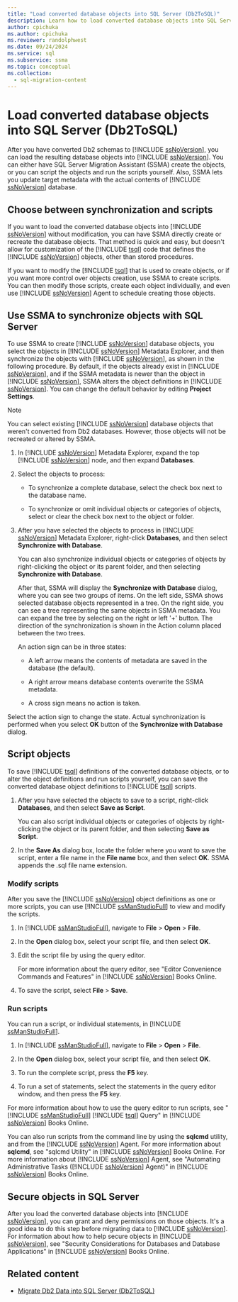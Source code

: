 ```yaml
---
title: "Load converted database objects into SQL Server (Db2ToSQL)"
description: Learn how to load converted database objects into SQL Server with SSMA for Db2
author: cpichuka
ms.author: cpichuka
ms.reviewer: randolphwest
ms.date: 09/24/2024
ms.service: sql
ms.subservice: ssma
ms.topic: conceptual
ms.collection:
  - sql-migration-content
---
```

# Load converted database objects into SQL Server (Db2ToSQL)

After you have converted Db2 schemas to [!INCLUDE [ssNoVersion](../../includes/ssnoversion-md.md)], you can load the resulting database objects into [!INCLUDE [ssNoVersion](../../includes/ssnoversion-md.md)]. You can either have SQL Server Migration Assistant (SSMA) create the objects, or you can script the objects and run the scripts yourself. Also, SSMA lets you update target metadata with the actual contents of [!INCLUDE [ssNoVersion](../../includes/ssnoversion-md.md)] database.

## Choose between synchronization and scripts

If you want to load the converted database objects into [!INCLUDE [ssNoVersion](../../includes/ssnoversion-md.md)] without modification, you can have SSMA directly create or recreate the database objects. That method is quick and easy, but doesn't allow for customization of the [!INCLUDE [tsql](../../includes/tsql-md.md)] code that defines the [!INCLUDE [ssNoVersion](../../includes/ssnoversion-md.md)] objects, other than stored procedures.

If you want to modify the [!INCLUDE [tsql](../../includes/tsql-md.md)] that is used to create objects, or if you want more control over objects creation, use SSMA to create scripts. You can then modify those scripts, create each object individually, and even use [!INCLUDE [ssNoVersion](../../includes/ssnoversion-md.md)] Agent to schedule creating those objects.

## Use SSMA to synchronize objects with SQL Server

To use SSMA to create [!INCLUDE [ssNoVersion](../../includes/ssnoversion-md.md)] database objects, you select the objects in [!INCLUDE [ssNoVersion](../../includes/ssnoversion-md.md)] Metadata Explorer, and then synchronize the objects with [!INCLUDE [ssNoVersion](../../includes/ssnoversion-md.md)], as shown in the following procedure. By default, if the objects already exist in [!INCLUDE [ssNoVersion](../../includes/ssnoversion-md.md)], and if the SSMA metadata is newer than the object in [!INCLUDE [ssNoVersion](../../includes/ssnoversion-md.md)], SSMA alters the object definitions in [!INCLUDE [ssNoVersion](../../includes/ssnoversion-md.md)]. You can change the default behavior by editing **Project Settings**.

> [!NOTE]  
> You can select existing [!INCLUDE [ssNoVersion](../../includes/ssnoversion-md.md)] database objects that weren't converted from Db2 databases. However, those objects will not be recreated or altered by SSMA.

1. In [!INCLUDE [ssNoVersion](../../includes/ssnoversion-md.md)] Metadata Explorer, expand the top [!INCLUDE [ssNoVersion](../../includes/ssnoversion-md.md)] node, and then expand **Databases**.

1. Select the objects to process:

   - To synchronize a complete database, select the check box next to the database name.

   - To synchronize or omit individual objects or categories of objects, select or clear the check box next to the object or folder.

1. After you have selected the objects to process in [!INCLUDE [ssNoVersion](../../includes/ssnoversion-md.md)] Metadata Explorer, right-click **Databases**, and then select **Synchronize with Database**.

   You can also synchronize individual objects or categories of objects by right-clicking the object or its parent folder, and then selecting **Synchronize with Database**.

   After that, SSMA will display the **Synchronize with Database** dialog, where you can see two groups of items. On the left side, SSMA shows selected database objects represented in a tree. On the right side, you can see a tree representing the same objects in SSMA metadata. You can expand the tree by selecting on the right or left '+' button. The direction of the synchronization is shown in the Action column placed between the two trees.

   An action sign can be in three states:

   - A left arrow means the contents of metadata are saved in the database (the default).

   - A right arrow means database contents overwrite the SSMA metadata.

   - A cross sign means no action is taken.

Select the action sign to change the state. Actual synchronization is performed when you select **OK** button of the **Synchronize with Database** dialog.

## Script objects

To save [!INCLUDE [tsql](../../includes/tsql-md.md)] definitions of the converted database objects, or to alter the object definitions and run scripts yourself, you can save the converted database object definitions to [!INCLUDE [tsql](../../includes/tsql-md.md)] scripts.

1. After you have selected the objects to save to a script, right-click **Databases**, and then select **Save as Script**.

   You can also script individual objects or categories of objects by right-clicking the object or its parent folder, and then selecting **Save as Script**.

1. In the **Save As** dialog box, locate the folder where you want to save the script, enter a file name in the **File name** box, and then select **OK**. SSMA appends the .sql file name extension.

### Modify scripts

After you save the [!INCLUDE [ssNoVersion](../../includes/ssnoversion-md.md)] object definitions as one or more scripts, you can use [!INCLUDE [ssManStudioFull](../../includes/ssmanstudiofull-md.md)] to view and modify the scripts.

1. In [!INCLUDE [ssManStudioFull](../../includes/ssmanstudiofull-md.md)], navigate to **File** > **Open** > **File**.

1. In the **Open** dialog box, select your script file, and then select **OK**.

1. Edit the script file by using the query editor.

   For more information about the query editor, see "Editor Convenience Commands and Features" in [!INCLUDE [ssNoVersion](../../includes/ssnoversion-md.md)] Books Online.

1. To save the script, select **File** > **Save**.

### Run scripts

You can run a script, or individual statements, in [!INCLUDE [ssManStudioFull](../../includes/ssmanstudiofull-md.md)].

1. In [!INCLUDE [ssManStudioFull](../../includes/ssmanstudiofull-md.md)], navigate to **File** > **Open** > **File**.

1. In the **Open** dialog box, select your script file, and then select **OK**.

1. To run the complete script, press the **F5** key.

1. To run a set of statements, select the statements in the query editor window, and then press the **F5** key.

For more information about how to use the query editor to run scripts, see " [!INCLUDE [ssManStudioFull](../../includes/ssmanstudiofull-md.md)] [!INCLUDE [tsql](../../includes/tsql-md.md)] Query" in [!INCLUDE [ssNoVersion](../../includes/ssnoversion-md.md)] Books Online.

You can also run scripts from the command line by using the **sqlcmd** utility, and from the [!INCLUDE [ssNoVersion](../../includes/ssnoversion-md.md)] Agent. For more information about **sqlcmd**, see "sqlcmd Utility" in [!INCLUDE [ssNoVersion](../../includes/ssnoversion-md.md)] Books Online. For more information about [!INCLUDE [ssNoVersion](../../includes/ssnoversion-md.md)] Agent, see "Automating Administrative Tasks ([!INCLUDE [ssNoVersion](../../includes/ssnoversion-md.md)] Agent)" in [!INCLUDE [ssNoVersion](../../includes/ssnoversion-md.md)] Books Online.

## Secure objects in SQL Server

After you load the converted database objects into [!INCLUDE [ssNoVersion](../../includes/ssnoversion-md.md)], you can grant and deny permissions on those objects. It's a good idea to do this step before migrating data to [!INCLUDE [ssNoVersion](../../includes/ssnoversion-md.md)]. For information about how to help secure objects in [!INCLUDE [ssNoVersion](../../includes/ssnoversion-md.md)], see "Security Considerations for Databases and Database Applications" in [!INCLUDE [ssNoVersion](../../includes/ssnoversion-md.md)] Books Online.

## Related content

- [Migrate Db2 Data into SQL Server (Db2ToSQL)](migrating-db2-data-into-sql-server-db2tosql.md)

